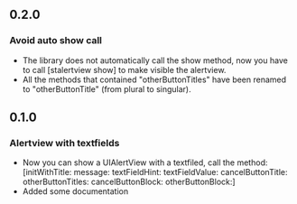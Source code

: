 ## 0.2.0

### Avoid auto show call
* The library does not automatically call the show method, now you have to call [stalertview show] to make visible the alertview.
* All the methods that contained "otherButtonTitles" have been renamed to "otherButtonTitle" (from plural to singular).

## 0.1.0

### Alertview with textfields
* Now you can show a UIAlertView with a textfiled, call the method: [initWithTitle: message: textFieldHint: textFieldValue: cancelButtonTitle: otherButtonTitles: cancelButtonBlock: otherButtonBlock:]
* Added some documentation

